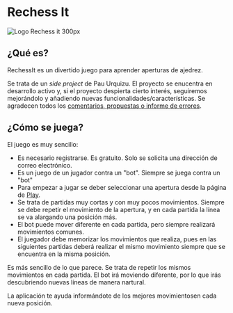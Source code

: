 # Rechess It

![Logo Rechess it 300px](https://github.com/user-attachments/assets/14a26bc7-6dcc-4236-a126-c131ae9af678)


## ¿Qué es?

RechessIt es un divertido juego para aprender aperturas de ajedrez.

Se trata de un *side project* de Pau Urquizu. El proyecto se enucentra en desarrollo activo y, si el proyecto despierta cierto interés, seguiremos mejorándolo y añadiendo nuevas funcionalidades/características. Se agradecen todos los [comentarios, propuestas o informe de errores](https://github.com/bifacil/www.rechessit.com/issues). 

## ¿Cómo se juega?

El juego es muy sencillo:

- Es necesario registrarse. Es gratuito. Solo se solicita una dirección de correo electrónico.
- Es un juego de un jugador contra un "bot". Siempre se juega contra un "bot"
- Para empezar a jugar se deber seleccionar una apertura desde la página de [Play](https://www.rechessit.com/openings/).
- Se trata de partidas muy cortas y con muy pocos movimientos. Siempre se  debe repetir el movimiento de la apertura, y en cada partida la línea se va alargando una posición más.
- El bot puede mover diferente en cada partida, pero siempre realizará movimientos comunes.
- El juegador debe memorizar los movimientos que realiza, pues en las siguientes partidas deberá realizar el mismo movimiento siempre que se encuentra en la misma posición.

Es más sencillo de lo que parece. Se trata de repetir los mismos movimientos en cada partida. El bot irá moviendo diferente, por lo que irás descubriendo nuevas líneas de manera nartural.

La aplicación te ayuda informándote de los mejores movimientosen cada nueva posición.




